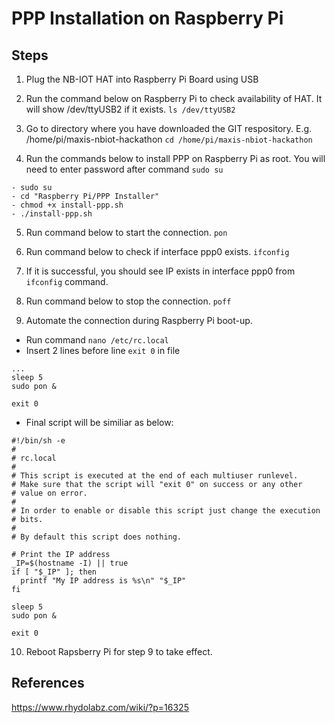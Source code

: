 # PPP Installation on Raspberry Pi

## Steps

1. Plug the NB-IOT HAT into Raspberry Pi Board using USB

2. Run the command below on Raspberry Pi to check availability of HAT. It will show /dev/ttyUSB2 if it exists.
`ls /dev/ttyUSB2`

3. Go to directory where you have downloaded the GIT respository. E.g. /home/pi/maxis-nbiot-hackathon
`cd /home/pi/maxis-nbiot-hackathon`

4. Run the commands below to install PPP on Raspberry Pi as root. You will need to enter password after command `sudo su`
```
- sudo su
- cd "Raspberry Pi/PPP Installer"
- chmod +x install-ppp.sh
- ./install-ppp.sh
```
5. Run command below to start the connection. 
`pon` 

6. Run command below to check if interface ppp0 exists.
`ifconfig` 

7. If it is successful, you should see IP exists in interface ppp0 from `ifconfig` command.

8. Run command below to stop the connection. 
`poff` 

9. Automate the connection during Raspberry Pi boot-up.
- Run command `nano /etc/rc.local`
- Insert 2 lines before line `exit 0` in file
```
...
sleep 5
sudo pon &

exit 0
```
- Final script will be similiar as below:
```
#!/bin/sh -e
#
# rc.local
#
# This script is executed at the end of each multiuser runlevel.
# Make sure that the script will "exit 0" on success or any other
# value on error.
#
# In order to enable or disable this script just change the execution
# bits.
#
# By default this script does nothing.

# Print the IP address
_IP=$(hostname -I) || true
if [ "$_IP" ]; then
  printf "My IP address is %s\n" "$_IP"
fi

sleep 5
sudo pon &

exit 0
```

10. Reboot Rapsberry Pi for step 9 to take effect.

## References
https://www.rhydolabz.com/wiki/?p=16325